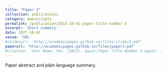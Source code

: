 ```yaml
---
title: "Paper 3"
collection: publications
category: manuscripts
permalink: /publication/2015-10-01-paper-title-number-3
excerpt: 'Short summary.'
date: 2027-10-01
venue: 'GRL'
#slidesurl: 'http://academicpages.github.io/files/slides3.pdf'
paperurl: 'http://academicpages.github.io/files/paper3.pdf'
#citation: 'Your Name, You. (2015). &quot;Paper Title Number 3.&quot; <i>Journal 1</i>. 1(3).'
---
```


Paper abstract and plain language summary. 

